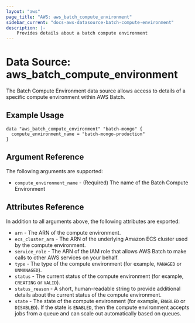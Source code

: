```yaml
---
layout: "aws"
page_title: "AWS: aws_batch_compute_environment"
sidebar_current: "docs-aws-datasource-batch-compute-environment"
description: |-
    Provides details about a batch compute environment
---
```


# Data Source: aws_batch_compute_environment

The Batch Compute Environment data source allows access to details of a specific
compute environment within AWS Batch.

## Example Usage

```hcl
data "aws_batch_compute_environment" "batch-mongo" {
  compute_environment_name = "batch-mongo-production"
}
```

## Argument Reference

The following arguments are supported:

* `compute_environment_name` - (Required) The name of the Batch Compute Environment

## Attributes Reference

In addition to all arguments above, the following attributes are exported:

* `arn` - The ARN of the compute environment.
* `ecs_cluster_arn` - The ARN of the underlying Amazon ECS cluster used by the compute environment.
* `service_role` - The ARN of the IAM role that allows AWS Batch to make calls to other AWS services on your behalf.
* `type` - The type of the compute environment (for example, `MANAGED` or `UNMANAGED`).
* `status` - The current status of the compute environment (for example, `CREATING` or `VALID`).
* `status_reason` - A short, human-readable string to provide additional details about the current status of the compute environment.
* `state` - The state of the compute environment (for example, `ENABLED` or `DISABLED`). If the state is `ENABLED`, then the compute environment accepts jobs from a queue and can scale out automatically based on queues.
